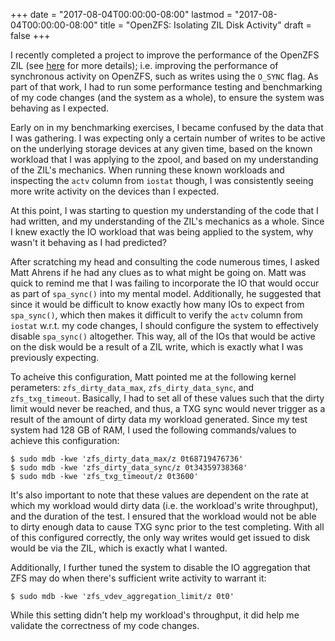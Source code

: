 +++
date = "2017-08-04T00:00:00-08:00"
lastmod = "2017-08-04T00:00:00-08:00"
title = "OpenZFS: Isolating ZIL Disk Activity"
draft = false
+++

I recently completed a project to improve the performance of the OpenZFS
ZIL (see [here](https://github.com/openzfs/openzfs/pull/447) for more
details); i.e. improving the performance of synchronous activity on
OpenZFS, such as writes using the `O_SYNC` flag.  As part of that work,
I had to run some performance testing and benchmarking of my code
changes (and the system as a whole), to ensure the system was behaving
as I expected.

Early on in my benchmarking exercises, I became confused by the data
that I was gathering. I was expecting only a certain number of writes to
be active on the underlying storage devices at any given time, based on
the known workload that I was applying to the zpool, and based on my
understanding of the ZIL's mechanics. When running these known workloads
and inspecting the `actv` column from `iostat` though, I was
consistently seeing more write activity on the devices than I expected.

At this point, I was starting to question my understanding of the code
that I had written, and my understanding of the ZIL's mechanics as a
whole. Since I knew exactly the IO workload that was being applied to
the system, why wasn't it behaving as I had predicted?

After scratching my head and consulting the code numerous times, I asked
Matt Ahrens if he had any clues as to what might be going on. Matt was
quick to remind me that I was failing to incorporate the IO that would
occur as part of `spa_sync()` into my mental model. Additionally, he
suggested that since it would be difficult to know exactly how many IOs
to expect from `spa_sync()`, which then makes it difficult to verify the
`actv` column from `iostat` w.r.t. my code changes, I should configure
the system to effectively disable `spa_sync()` altogether. This way, all
of the IOs that would be active on the disk would be a result of a ZIL
write, which is exactly what I was previously expecting.

To acheive this configuration, Matt pointed me at the following kernel
perameters: `zfs_dirty_data_max`, `zfs_dirty_data_sync`, and
`zfs_txg_timeout`. Basically, I had to set all of these values such that
the dirty limit would never be reached, and thus, a TXG sync would never
trigger as a result of the amount of dirty data my workload generated.
Since my test system had 128 GB of RAM, I used the following
commands/values to achieve this configuration:

    $ sudo mdb -kwe 'zfs_dirty_data_max/z 0t68719476736'
    $ sudo mdb -kwe 'zfs_dirty_data_sync/z 0t34359738368'
    $ sudo mdb -kwe 'zfs_txg_timeout/z 0t3600'

It's also important to note that these values are dependent on the rate
at which my workload would dirty data (i.e. the workload's write
throughput), and the duration of the test. I ensured that the workload
would not be able to dirty enough data to cause TXG sync prior to the
test completing. With all of this configured correctly, the only way
writes would get issued to disk would be via the ZIL, which is exactly
what I wanted.

Additionally, I further tuned the system to disable the IO aggregation
that ZFS may do when there's sufficient write activity to warrant it:

    $ sudo mdb -kwe 'zfs_vdev_aggregation_limit/z 0t0'

While this setting didn't help my workload's throughput, it did help me
validate the correctness of my code changes.
